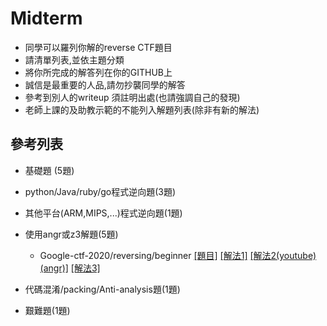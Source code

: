 # 

# Midterm
- 同學可以羅列你解的reverse CTF題目
- 請清單列表,並依主題分類
- 將你所完成的解答列在你的GITHUB上
- 誠信是最重要的人品,請勿抄襲同學的解答
- 參考到別人的writeup 須註明出處(也請強調自己的發現)
- 老師上課的及助教示範的不能列入解題列表(除非有新的解法)

## 參考列表

- 基礎題 (5題)
- python/Java/ruby/go程式逆向題(3題)
- 其他平台(ARM,MIPS,...)程式逆向題(1題)
- 使用angr或z3解題(5題)
  -  Google-ctf-2020/reversing/beginner
[[題目]](https://github.com/luker983/google-ctf-2020/tree/master/reversing/beginner)
[[解法1]](https://github.com/luker983/google-ctf-2020/tree/master/reversing/beginner)
[[解法2(youtube)(angr)]](https://www.youtube.com/watch?v=RCgEIBfnTEI&t=1641s)
[[解法3]](https://github.com/Dvd848/CTFs/blob/master/2020_GoogleCTF/Beginner.md)

- 代碼混淆/packing/Anti-analysis題(1題)
- 艱難題(1題)
